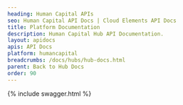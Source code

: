```yaml
---
heading: Human Capital APIs
seo: Human Capital API Docs | Cloud Elements API Docs
title: Platform Documentation
description: Human Capital Hub API Documentation.
layout: apidocs
apis: API Docs
platform: humancapital
breadcrumbs: /docs/hubs/hub-docs.html
parent: Back to Hub Docs
order: 90
---
```


{% include swagger.html %}
